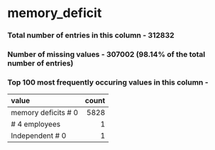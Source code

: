
# memory_deficit

### Total number of entries in this column - 312832

### Number of missing values - 307002 (98.14% of the total number of entries)

### Top 100 most frequently occuring values in this column -

| value               |   count |
|:--------------------|--------:|
| memory deficits # 0 |    5828 |
| # 4 employees       |       1 |
| Independent # 0     |       1 |
